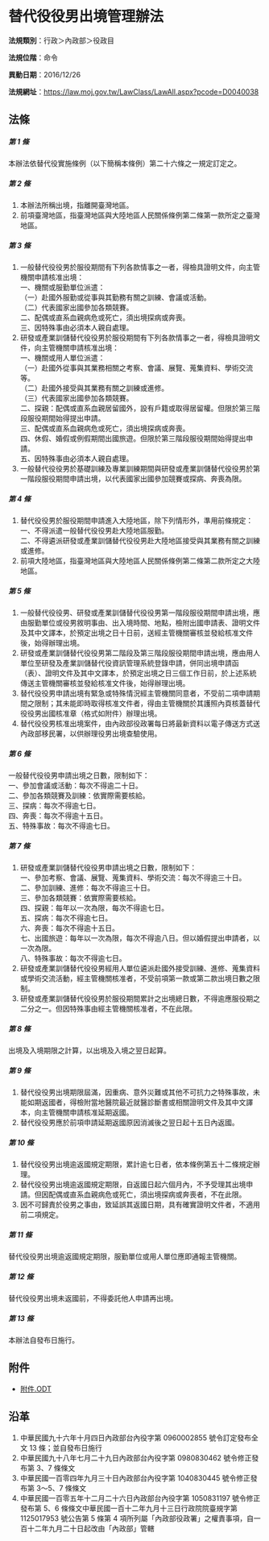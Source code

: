 # 替代役役男出境管理辦法




**法規類別**：行政＞內政部＞役政目

**法規位階**：命令

**異動日期**：2016/12/26  

**法規網址**：https://law.moj.gov.tw/LawClass/LawAll.aspx?pcode=D0040038



## 法條
##### 第 1 條
本辦法依替代役實施條例（以下簡稱本條例）第二十六條之一規定訂定之。

##### 第 2 條
1. 本辦法所稱出境，指離開臺灣地區。
1. 前項臺灣地區，指臺灣地區與大陸地區人民關係條例第二條第一款所定之臺灣地區。

##### 第 3 條
1. 一般替代役役男於服役期間有下列各款情事之一者，得檢具證明文件，向主管機關申請核准出境：  
一、機關或服勤單位派遣：  
（一）赴國外服勤或從事與其勤務有關之訓練、會議或活動。  
（二）代表國家出國參加各類競賽。  
二、配偶或直系血親病危或死亡，須出境探病或奔喪。  
三、因特殊事由必須本人親自處理。
1. 研發或產業訓儲替代役役男於服役期間有下列各款情事之一者，得檢具證明文件，向主管機關申請核准出境：  
一、機關或用人單位派遣：  
（一）赴國外從事與其業務相關之考察、會議、展覽、蒐集資料、學術交流等。  
（二）赴國外接受與其業務有關之訓練或進修。  
（三）代表國家出國參加各類競賽。  
二、探親：配偶或直系血親居留國外，設有戶籍或取得居留權。但限於第三階段服役期間始得提出申請。  
三、配偶或直系血親病危或死亡，須出境探病或奔喪。  
四、休假、婚假或例假期間出國旅遊。但限於第三階段服役期間始得提出申請。  
五、因特殊事由必須本人親自處理。
1. 一般替代役役男於基礎訓練及專業訓練期間與研發或產業訓儲替代役役男於第一階段服役期間申請出境，以代表國家出國參加競賽或探病、奔喪為限。

##### 第 4 條
1. 替代役役男於服役期間申請進入大陸地區，除下列情形外，準用前條規定：  
一、不得派遣一般替代役役男赴大陸地區服勤。  
二、不得遴派研發或產業訓儲替代役役男赴大陸地區接受與其業務有關之訓練或進修。
1. 前項大陸地區，指臺灣地區與大陸地區人民關係條例第二條第二款所定之大陸地區。

##### 第 5 條
1. 一般替代役役男、研發或產業訓儲替代役役男第一階段服役期間申請出境，應由服勤單位或役男敘明事由、出入境時間、地點，檢附出國申請表、證明文件及其中文譯本，於預定出境之日十日前，送經主管機關審核並發給核准文件後，始得辦理出境。
1. 研發或產業訓儲替代役役男第二階段及第三階段服役期間申請出境，應由用人單位至研發及產業訓儲替代役資訊管理系統登錄申請，併同出境申請函（表）、證明文件及其中文譯本，於預定出境之日三個工作日前，於上述系統傳送主管機關審核並發給核准文件後，始得辦理出境。
1. 替代役役男申請出境有緊急或特殊情況經主管機關同意者，不受前二項申請期間之限制；其未能即時取得核准文件者，得由主管機關於其護照內頁核蓋替代役役男出國核准章（格式如附件）辦理出境。
1. 替代役役男核准出境案件，由內政部役政署每日將最新資料以電子傳送方式送內政部移民署，以供辦理役男出境查驗使用。

##### 第 6 條
一般替代役役男申請出境之日數，限制如下：  
一、參加會議或活動：每次不得逾二十日。  
二、參加各類競賽及訓練：依實際需要核給。  
三、探病：每次不得逾七日。  
四、奔喪：每次不得逾十五日。  
五、特殊事故：每次不得逾七日。

##### 第 7 條
1. 研發或產業訓儲替代役役男申請出境之日數，限制如下：  
一、參加考察、會議、展覽、蒐集資料、學術交流：每次不得逾三十日。  
二、參加訓練、進修：每次不得逾三十日。  
三、參加各類競賽：依實際需要核給。  
四、探親：每年以一次為限，每次不得逾七日。  
五、探病：每次不得逾七日。  
六、奔喪：每次不得逾十五日。  
七、出國旅遊：每年以一次為限，每次不得逾八日。但以婚假提出申請者，以一次為限。  
八、特殊事故：每次不得逾七日。
1. 研發或產業訓儲替代役役男經用人單位遴派赴國外接受訓練、進修、蒐集資料或學術交流活動，經主管機關核准者，不受前項第一款或第二款出境日數之限制。
1. 研發或產業訓儲替代役役男於服役期間累計之出境總日數，不得逾應服役期之二分之一。但因特殊事由經主管機關核准者，不在此限。

##### 第 8 條
出境及入境期限之計算，以出境及入境之翌日起算。

##### 第 9 條
1. 替代役役男出境期限屆滿，因重病、意外災難或其他不可抗力之特殊事故，未能如期返國者，得檢附當地醫院最近就醫診斷書或相關證明文件及其中文譯本，向主管機關申請核准延期返國。 
1. 替代役役男應於前項申請延期返國原因消滅後之翌日起十五日內返國。

##### 第 10 條
1. 替代役役男出境逾返國規定期限，累計逾七日者，依本條例第五十二條規定辦理。
1. 替代役役男出境逾返國規定期限，自返國日起六個月內，不予受理其出境申請。但因配偶或直系血親病危或死亡，須出境探病或奔喪者，不在此限。
1. 因不可歸責於役男之事由，致延誤其返國日期，具有確實證明文件者，不適用前二項規定。

##### 第 11 條
替代役役男出境逾返國規定期限，服勤單位或用人單位應即通報主管機關。

##### 第 12 條
替代役役男出境未返國前，不得委託他人申請再出境。

##### 第 13 條
本辦法自發布日施行。
## 附件
* [附件.ODT](https://law.moj.gov.tw/LawClass/LawGetFile.ashx?FileId=0000189329)
## 沿革
1. 中華民國九十六年十月四日內政部台內役字第 0960002855 號令訂定發布全文 13 條；並自發布日施行
1. 中華民國九十八年七月二十九日內政部台內役字第 0980830462 號令修正發布第 3、7 條條文
1. 中華民國一百零四年九月三十日內政部台內役字第 1040830445 號令修正發布第 3～5、7  條條文
1. 中華民國一百零五年十二月二十六日內政部台內役字第 1050831197 號令修正發布第 5、6 條條文中華民國一百十二年九月十三日行政院院臺規字第 1125017953 號公告第 5  條第 4  項所列屬「內政部役政署」之權責事項，自一百十二年九月二十日起改由「內政部」管轄
